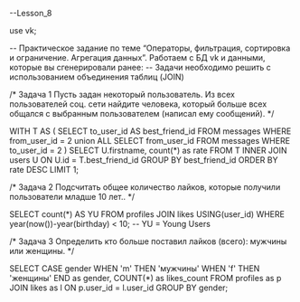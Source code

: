 --Lesson_8

use vk;

-- Практическое задание по теме “Операторы, фильтрация, сортировка и ограничение. Агрегация данных”. Работаем с БД vk и данными, которые вы сгенерировали ранее:
-- Задачи необходимо решить с использованием объединения таблиц (JOIN)

/* Задача 1
Пусть задан некоторый пользователь. Из всех пользователей соц. сети найдите человека, который больше всех общался с выбранным пользователем (написал ему сообщений).
*/

WITH T AS (
	SELECT to_user_id AS best_friend_id FROM messages WHERE from_user_id = 2
	union ALL
	SELECT from_user_id  FROM messages WHERE to_user_id = 2
)
SELECT U.firstname, count(*) as rate FROM T
	INNER JOIN users U 
		ON U.id = T.best_friend_id
GROUP BY best_friend_id
ORDER BY rate DESC
LIMIT 1;

/* Задача 2
Подсчитать общее количество лайков, которые получили пользователи младше 10 лет..
*/

SELECT count(*) AS YU FROM profiles JOIN likes USING(user_id) WHERE year(now())-year(birthday) < 10;
-- YU = Young Users

/* Задача 3
Определить кто больше поставил лайков (всего): мужчины или женщины.
*/


SELECT CASE gender
      WHEN 'm' THEN 'мужчины'
      WHEN 'f' THEN 'женщины'
    END as gender, COUNT(*) as likes_count
  FROM profiles as p
    JOIN likes as l
      ON p.user_id = l.user_id
  GROUP BY gender;
